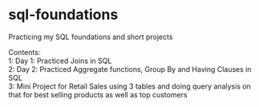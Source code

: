 # sql-foundations
Practicing my SQL foundations and short projects

Contents:  
    1: Day 1: Practiced Joins in SQL  
    2: Day 2: Practiced Aggregate functions, Group By and Having Clauses in SQL  
    3: Mini Project for Retail Sales using 3 tables and doing query analysis on that for best selling products as well as top customers